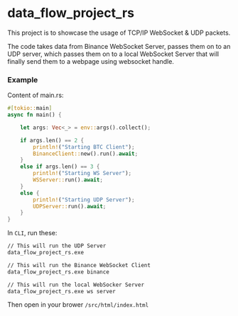 # data_flow_project_rs

This project is to showcase the usage of TCP/IP WebSocket & UDP packets.

The code takes data from Binance WebSocket Server, passes them on to an UDP server, which passes them on to a local WebSocket Server that will finally send them to a webpage using websocket handle.

### Example

Content of main.rs:

```rust
#[tokio::main]
async fn main() {

    let args: Vec<_> = env::args().collect();

    if args.len() == 2 {
        println!("Starting BTC Client");
        BinanceClient::new().run().await;
    }
    else if args.len() == 3 {
        println!("Starting WS Server");
        WSServer::run().await;
    }
    else {
        println!("Starting UDP Server");
        UDPServer::run().await;
    }
}
```

In `CLI`, run these:

```cmd
// This will run the UDP Server
data_flow_project_rs.exe 

// This will run the Binance WebSocket Client
data_flow_project_rs.exe binance

// This will run the local WebSocker Server
data_flow_project_rs.exe ws server 
```

Then open in your brower `/src/html/index.html`